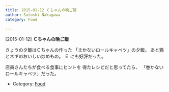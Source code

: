 ```yaml
---
title: 2015-01-12 Ｃちゃんの晩ご飯
author: Satoshi Nakagawa
category: Food

---
```


[2015-01-12] **Ｃちゃんの晩ご飯** 

きょうの夕飯はＣちゃんの作った
「まかないロールキャベツ」の夕飯。
あと鶏とネギのおいしい炒めもの。
Ｅ にも好評だった。

 店員さんたちが食べる食事にヒントを
得たレシピだと思ってたら、
「巻かないロールキャベツ」だった。

- Category: [Food](https://merapano.github.io/categories.html#Food)


